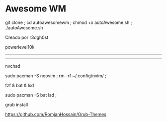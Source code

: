 # Awesome WM


git clone  ; cd autoawesomewm ; chmod +x autoAwesome.sh ; ./autoAwesome.sh


Creado por r3dgh0st


powerlevel10k

----------------------------------

----------------------------------

 nvchad


sudo pacman -S neovim ; rm -rf ~/.config/nvim/ ;


 fzf & bat & lsd


sudo pacman -S bat lsd ; 



 grub install 


https://github.com/RomjanHossain/Grub-Themes

